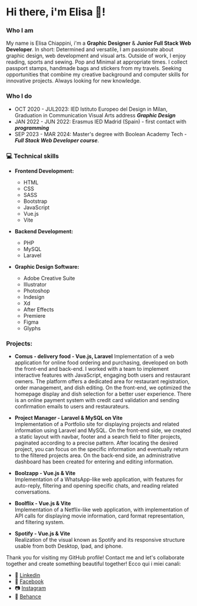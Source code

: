 <!--
**elisabichiappini/elisabichiappini** is a ✨ _special_ ✨ repository because its `README.md` (this file) appears on your GitHub profile.

Here are some ideas to get you started:

- 🔭 I’m currently working on ...
- 🌱 I’m currently learning ...
- 👯 I’m looking to collaborate on ...
- 🤔 I’m looking for help with ...
- 💬 Ask me about ...
- 📫 How to reach me: ...
- 😄 Pronouns: ...
- ⚡ Fun fact: ...
-->
# Hi there, i'm Elisa 👋!

### Who I am
My name is Elisa Chiappini, i'm a **Graphic Designer** & **Junior Full Stack Web Developer**. 
In short: Determined and versatile, I am passionate about graphic design, web development and visual arts. 
Outside of work, I enjoy reading, sports and sewing. Pop and Minimal at appropriate times. I collect passport stamps, handmade bags and stickers from my travels. 
Seeking opportunities that combine my creative background and computer skills for innovative projects. Always looking for new knowledge.

###  Who I do
- OCT 2020 - JUL2023: IED Istituto Europeo del Design in Milan, Graduation in Communication Visual Arts address ***Graphic Design***
- JAN 2022 - JUN 2022: Erasmus IED Madrid (Spain) - first contact with ***programming***
- SEP 2023 - MAR 2024: Master's degree with Boolean Academy Tech - ***Full Stack Web Developer course***. 


### 💻 Technical skills

- **Frontend Development:**
  - HTML
  - CSS
  - SASS
  - Bootstrap
  - JavaScript
  - Vue.js
  - Vite

- **Backend Development:**
  - PHP
  - MySQL
  - Laravel

- **Graphic Design Software:**
  - Adobe Creative Suite
  - Illustrator
  - Photoshop
  - Indesign
  - Xd
  - After Effects
  - Premiere
  - Figma
  - Glyphs


### Projects:

- **Comus - delivery food - Vue.js, Laravel**
Implementation of a web application for online food ordering and purchasing, developed on both the front-end and back-end. I worked with a team to implement interactive features with JavaScript, engaging both users and restaurant owners. The platform offers a dedicated area for restaurant registration, order management, and dish editing. On the front-end, we optimized the homepage display and dish selection for a better user experience. There is an online payment system with credit card validation and sending confirmation emails to users and restaurateurs.

- **Project Manager - Laravel & MySQL on Vite** <br>
Implementation of a Portfolio site for displaying projects and related information using Laravel and MySQL. On the front-end side, we created a static layout with navbar, footer and a search field to filter projects, paginated according to a precise pattern. After locating the desired project, you can focus on the specific information and eventually return to the filtered projects area. On the back-end side, an administrative dashboard has been created for entering and editing information.

- **Boolzapp - Vue.js & Vite** <br>
Implementation of a WhatsApp-like web application, with features for auto-reply, filtering and opening specific chats, and reading related conversations.

- **Boolflix - Vue.js & Vite** <br>
Implementation of a Netflix-like web application, with implementation of API calls for displaying movie information, card format representation, and filtering system. 

- **Spotify - Vue.js & Vite** <br>
Realization of the visual known as Spotify and its responsive structure usable from both Desktop, Ipad, and iphone. 

Thank you for visiting my GitHub profile! Contact me and let's collaborate together and create something beautiful together! Ecco qui i miei canali:
- 🏢 [Linkedin](https://www.linkedin.com/in/elisa-chiappini/)
- 📖 [Facebook](https://www.facebook.com/elisa.b.chiappini/?locale=it_IT)
- 📷 [Instagram](https://www.instagram.com/___elibi/)
- 🎨 [Behance](https://www.behance.net/elisabichiappini)
